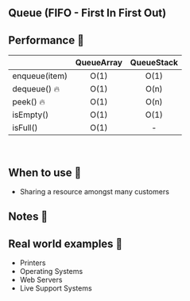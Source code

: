 ## Queue (FIFO - First In  First Out)

## Performance 🚀
|               | QueueArray | QueueStack |
| :------------ | :--------: | :--------: |
| enqueue(item) |    O(1)    |    O(1)    |
| dequeue() 🔥   |    O(1)    |    O(n)    |
| peek() 🔥      |    O(1)    |    O(n)    |
| isEmpty()     |    O(1)    |    O(1)    |
| isFull()      |    O(1)    |     -      |

<br />

## When to use 🤔
* Sharing a resource amongst many customers


## Notes 📝


## Real world examples 👀
* Printers
* Operating Systems
* Web Servers
* Live Support Systems